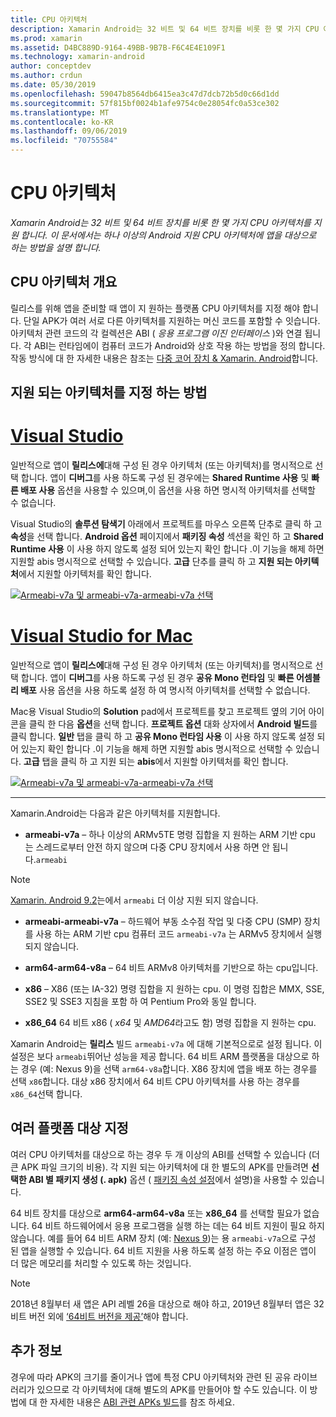 ```yaml
---
title: CPU 아키텍처
description: Xamarin Android는 32 비트 및 64 비트 장치를 비롯 한 몇 가지 CPU 아키텍처를 지원 합니다. 이 문서에서는 하나 이상의 Android 지원 CPU 아키텍처에 앱을 대상으로 하는 방법을 설명 합니다.
ms.prod: xamarin
ms.assetid: D4BC889D-9164-49BB-9B7B-F6C4E4E109F1
ms.technology: xamarin-android
author: conceptdev
ms.author: crdun
ms.date: 05/30/2019
ms.openlocfilehash: 59047b8564db6415ea3c47d7dcb72b5d0c66d1dd
ms.sourcegitcommit: 57f815bf0024b1afe9754c0e28054fc0a53ce302
ms.translationtype: MT
ms.contentlocale: ko-KR
ms.lasthandoff: 09/06/2019
ms.locfileid: "70755584"
---
```

# <a name="cpu-architectures"></a>CPU 아키텍처

_Xamarin Android는 32 비트 및 64 비트 장치를 비롯 한 몇 가지 CPU 아키텍처를 지원 합니다. 이 문서에서는 하나 이상의 Android 지원 CPU 아키텍처에 앱을 대상으로 하는 방법을 설명 합니다._

## <a name="cpu-architectures-overview"></a>CPU 아키텍처 개요

릴리스를 위해 앱을 준비할 때 앱이 지 원하는 플랫폼 CPU 아키텍처를 지정 해야 합니다. 단일 APK가 여러 서로 다른 아키텍처를 지원하는 머신 코드를 포함할 수 잇습니다. 아키텍처 관련 코드의 각 컬렉션은 ABI ( *응용 프로그램 이진 인터페이스* )와 연결 됩니다. 각 ABI는 런타임에이 컴퓨터 코드가 Android와 상호 작용 하는 방법을 정의 합니다.
작동 방식에 대 한 자세한 내용은 참조는 [다중 코어 장치 &amp; Xamarin. Android](~/android/deploy-test/multicore-devices.md)합니다.

## <a name="how-to-specify-supported-architectures"></a>지원 되는 아키텍처를 지정 하는 방법

# <a name="visual-studiotabwindows"></a>[Visual Studio](#tab/windows)

일반적으로 앱이 **릴리스에**대해 구성 된 경우 아키텍처 (또는 아키텍처)를 명시적으로 선택 합니다. 앱이 **디버그**를 사용 하도록 구성 된 경우에는 **Shared Runtime 사용** 및 **빠른 배포 사용** 옵션을 사용할 수 있으며,이 옵션을 사용 하면 명시적 아키텍처를 선택할 수 없습니다.

Visual Studio의 **솔루션 탐색기** 아래에서 프로젝트를 마우스 오른쪽 단추로 클릭 하 고 **속성**을 선택 합니다. **Android 옵션** 페이지에서 **패키징 속성** 섹션을 확인 하 고 **Shared Runtime 사용** 이 사용 하지 않도록 설정 되어 있는지 확인 합니다 .이 기능을 해제 하면 지원할 abis 명시적으로 선택할 수 있습니다. **고급** 단추를 클릭 하 고 **지원 되는 아키텍처**에서 지원할 아키텍처를 확인 합니다.

[![Armeabi-v7a 및 armeabi-v7a-armeabi-v7a 선택](cpu-architectures-images/vs/01-abi-selections-sml.png)](cpu-architectures-images/vs/01-abi-selections.png#lightbox)

# <a name="visual-studio-for-mactabmacos"></a>[Visual Studio for Mac](#tab/macos)

일반적으로 앱이 **릴리스에**대해 구성 된 경우 아키텍처 (또는 아키텍처)를 명시적으로 선택 합니다. 앱이 **디버그**를 사용 하도록 구성 된 경우 **공유 Mono 런타임** 및 **빠른 어셈블리 배포** 사용 옵션을 사용 하도록 설정 하 여 명시적 아키텍처를 선택할 수 없습니다.

Mac용 Visual Studio의 **Solution** pad에서 프로젝트를 찾고 프로젝트 옆의 기어 아이콘을 클릭 한 다음 **옵션**을 선택 합니다. **프로젝트 옵션** 대화 상자에서 **Android 빌드**를 클릭 합니다. **일반** 탭을 클릭 하 고 **공유 Mono 런타임 사용** 이 사용 하지 않도록 설정 되어 있는지 확인 합니다 .이 기능을 해제 하면 지원할 abis 명시적으로 선택할 수 있습니다. **고급** 탭을 클릭 하 고 지원 되는 **abis**에서 지원할 아키텍처를 확인 합니다.

[![Armeabi-v7a 및 armeabi-v7a-armeabi-v7a 선택](cpu-architectures-images/xs/01-abi-selections-sml.png)](cpu-architectures-images/xs/01-abi-selections.png#lightbox)

-----

Xamarin.Android는 다음과 같은 아키텍처를 지원합니다.

- **armeabi-v7a** &ndash; 하나 이상의 ARMv5TE 명령 집합을 지 원하는 ARM 기반 cpu 는 스레드로부터 안전 하지 않으며 다중 CPU 장치에서 사용 하면 안 됩니다.`armeabi`

> [!NOTE]
> [Xamarin. Android 9.2](https://docs.microsoft.com/xamarin/android/release-notes/9/9.2#removal-of-support-for-armeabi-cpu-architecture)는에서 `armeabi` 더 이상 지원 되지 않습니다.

- **armeabi-armeabi-v7a** &ndash; 하드웨어 부동 소수점 작업 및 다중 CPU (SMP) 장치를 사용 하는 ARM 기반 cpu 컴퓨터 코드 `armeabi-v7a` 는 ARMv5 장치에서 실행 되지 않습니다.

- **arm64-arm64-v8a** &ndash; 64 비트 ARMv8 아키텍처를 기반으로 하는 cpu입니다.

- **x86** &ndash; X86 (또는 IA-32) 명령 집합을 지 원하는 cpu. 이 명령 집합은 MMX, SSE, SSE2 및 SSE3 지침을 포함 하 여 Pentium Pro와 동일 합니다.

- **x86_64** 64 비트 x86 ( *x64* 및 *AMD64*라고도 함) 명령 집합을 지 원하는 cpu.

Xamarin Android는 **릴리스** 빌드 `armeabi-v7a` 에 대해 기본적으로로 설정 됩니다. 이 설정은 보다 `armeabi`뛰어난 성능을 제공 합니다. 64 비트 ARM 플랫폼을 대상으로 하는 경우 (예: Nexus 9)을 선택 `arm64-v8a`합니다. X86 장치에 앱을 배포 하는 경우를 선택 `x86`합니다. 대상 x86 장치에서 64 비트 CPU 아키텍처를 사용 하는 경우를 `x86_64`선택 합니다.

## <a name="targeting-multiple-platforms"></a>여러 플랫폼 대상 지정

여러 CPU 아키텍처를 대상으로 하는 경우 두 개 이상의 ABI를 선택할 수 있습니다 (더 큰 APK 파일 크기의 비용). 각 지원 되는 아키텍처에 대 한 별도의 APK를 만들려면 **선택한 ABI 별 패키지 생성 (. apk)** 옵션 ( [패키징 속성 설정](~/android/deploy-test/release-prep/index.md#Set_Packaging_Properties)에서 설명)을 사용할 수 있습니다.

64 비트 장치를 대상으로 **arm64-arm64-v8a** 또는 **x86_64** 를 선택할 필요가 없습니다. 64 비트 하드웨어에서 응용 프로그램을 실행 하는 데는 64 비트 지원이 필요 하지 않습니다. 예를 들어 64 비트 ARM 장치 (예: [Nexus 9](http://www.google.com/nexus/9/))는 용 `armeabi-v7a`으로 구성 된 앱을 실행할 수 있습니다. 64 비트 지원을 사용 하도록 설정 하는 주요 이점은 앱이 더 많은 메모리를 처리할 수 있도록 하는 것입니다.

> [!NOTE]
> 2018년 8월부터 새 앱은 API 레벨 26을 대상으로 해야 하고, 2019년 8월부터 앱은 32비트 버전 외에 [‘64비트 버전을 제공’](https://android-developers.googleblog.com/2017/12/improving-app-security-and-performance.html)해야 합니다.

## <a name="additional-information"></a>추가 정보

경우에 따라 APK의 크기를 줄이거나 앱에 특정 CPU 아키텍처와 관련 된 공유 라이브러리가 있으므로 각 아키텍처에 대해 별도의 APK를 만들어야 할 수도 있습니다.
이 방법에 대 한 자세한 내용은 [ABI 관련 APKs 빌드](~/android/deploy-test/building-apps/abi-specific-apks.md)를 참조 하세요.

